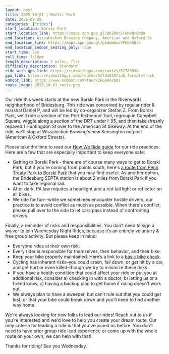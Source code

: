 ```yaml
---
layout: post
title: 2025-10-01 | Borksi Park
date: 2025-09-29
categories: ["rides"]
start_location: Borski Park
start_location_link: https://maps.app.goo.gl/DhZAVc5T6MxNrBbdA
end_location: Wissahickon Brewing Company, American and Oxford St
end_location_link: https://maps.app.goo.gl/pbduWbuaYPGEKAQv5
end_location_indoor_seating_only: true
start_time: 7pm
roll_time: 7:10pm
length_description: 7 miles, flat
difficulty_description: Standard
ride_with_gps_link: https://ridewithgps.com/routes/52783939
gpx_link: https://ridewithgps.com/routes/52783939?sub_format=track
komoot_link: https://www.komoot.com/tour/2606842601
route_image: 2025-10-01_route.png
---
```


Our ride this week starts at the new Borski Park in the Riverwards neighborhood of Bridesburg. This ride was conceived by regular rider & marshal Daniel P, and will be led by co-organizer Stefan Z. From Borski Park, we'll ride a section of the Port Richmond Trail, regroup in Campbell Square, wiggle along a section of the DRT under I-95, and then take (freshly repaved!) Huntingdon St over to the American St bikeway. At the end of the ride, we'll stop at Wissahickon Brewing's new Kensington outpost (American & Oxford Streets).

Please take the time to read our [How We Ride guide](/how-we-ride) for our ride practices. Here are a few that are especially important to keep everyone safe:

* Getting to Borski Park - there are of course many ways to get to Borski Park, but if you're coming from points south, here's [a route from Penn Treaty Park to Borski Park](https://ridewithgps.com/routes/52853266) that you may find useful. As another option, the Bridesburg SEPTA station is about 2 miles from Borski Park if you want to take regional rail.
* After dark, PA law requires a headlight and a red tail light or reflector on all bikes.
* We ride for fun--while we sometimes encounter hostile drivers, our practice is to avoid conflict as much as possible. When there's conflict, please pull over to the side to let cars pass instead of confronting drivers.

Finally, a reminder of risks and responsibilities. You don’t need to sign a waiver to join Wednesday Night Rides, because it’s an entirely voluntary & free group activity. But please keep in mind:

* Everyone rides at their own risk.
* Every rider is responsible for themselves, their behavior, and their bike.
* Keep your bike properly maintained. Here’s a link to a [basic bike check](https://bikepgh.org/2017/03/09/bike-video-abc-quick-check/).
* Cycling has inherent risks–you could crash, fall down, or get hit by a car, and get hurt or even killed–though we try to minimize these risks.
* If you have a health condition that could affect your ride or put you at additional risk, consider a) checking in with a doctor, b) letting us or a friend know, c) having a backup plan to get home if riding doesn’t work out.
* We always plan to have a sweeper, but can’t rule out that you could get lost, or that your bike could break down and you’ll need to find another way home.

We're always looking for new folks to lead our rides! Reach out to us if you're interested and we'd love to help you create your dream route. Our only criteria for leading a ride is that you've joined us before. You don't need to have prior group ride lead experience or come up with the whole route on your own, we can help with that!

Thanks for riding! See you Wednesday.


